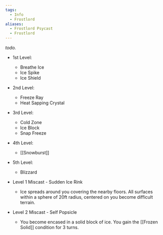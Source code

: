 ```yaml
---
tags:
  - Info
  - Frostlord
aliases:
  - Frostlord Psycast
  - Frostlord
---
```

*todo.*

- 1st Level:
	- Breathe Ice
	- Ice Spike
	- Ice Shield
- 2nd Level:
	- Freeze Ray
	- Heat Sapping Crystal
- 3rd Level:
	- Cold Zone
	- Ice Block
	- Snap Freeze
- 4th Level:
	- [[Snowburst]]
- 5th Level:
	- Blizzard

- Level 1 Miscast - Sudden Ice Rink
	- Ice spreads around you covering the nearby floors. All surfaces within a sphere of 20ft radius, centered on you become difficult terrain.
- Level 2 Miscast - Self Popsicle
	- You become encased in a solid block of ice. You gain the [[Frozen Solid]] condition for 3 turns.